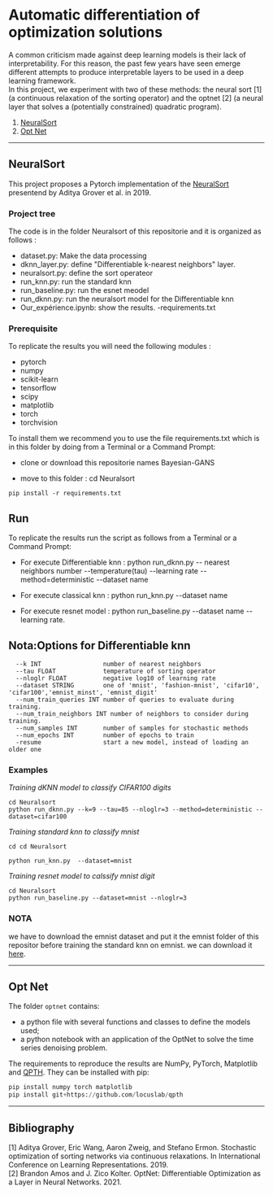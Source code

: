 # Automatic differentiation of optimization solutions

A common criticism made against deep learning models is their lack of interpretability. For this reason, the past few years have seen emerge different attempts to produce interpretable layers to be used in a deep learning framework.<br>
In this project, we experiment with two of these methods: the neural sort [1] (a continuous relaxation of the sorting operator) and the optnet [2] (a neural layer that solves a (potentially constrained) quadratic program).

1. [NeuralSort](#neuralsort)
2. [Opt Net](#opt-net)

---
## NeuralSort
This project proposes a Pytorch implementation of the [NeuralSort](https://arxiv.org/abs/1903.08850) presentend by Aditya Grover et al. in 2019.

### Project tree
The code is in the folder Neuralsort of this repositorie and it is organized as follows :

- dataset.py: Make the data processing
- dknn_layer.py: define "Differentiable k-nearest neighbors" layer.
- neuralsort.py: define the sort operateor
- run_knn.py: run the standard knn
- run_baseline.py: run the esnet meodel
- run_dknn.py: run the neuralsort model for the Differentiable knn
- Our_expérience.ipynb: show the results.
-requirements.txt

### Prerequisite

To replicate the results you will need the following modules :
- pytorch
- numpy
- scikit-learn
- tensorflow
- scipy
- matplotlib
- torch
- torchvision

To install them we recommend you to use the file requirements.txt which is in this folder by doing from a Terminal or a Command Prompt:

- clone or download this repositorie names Bayesian-GANS

- move to this folder : cd Neuralsort

```
pip install -r requirements.txt
```

## Run
To replicate the results run the script as follows from a Terminal or a Command Prompt:

- For execute Differentiable knn : python run_dknn.py -- nearest neighbors number --temperature(tau) --learning rate --method=deterministic --dataset name 

- For execute classical knn : python run_knn.py --dataset name
- For execute resnet model : python run_baseline.py --dataset name --learning rate.

## Nota:Options for Differentiable knn


```
  --k INT                 number of nearest neighbors
  --tau FLOAT             temperature of sorting operator
  --nloglr FLOAT          negative log10 of learning rate
  --dataset STRING        one of 'mnist', 'fashion-mnist', 'cifar10', 'cifar100','emnist_minst', 'emnist_digit'
  --num_train_queries INT number of queries to evaluate during training.
  --num_train_neighbors INT number of neighbors to consider during training.
  --num_samples INT       number of samples for stochastic methods
  --num_epochs INT        number of epochs to train
  -resume                 start a new model, instead of loading an older one
```

### Examples

_Training dKNN model to classify CIFAR100 digits_

```
cd Neuralsort
python run_dknn.py --k=9 --tau=85 --nloglr=3 --method=deterministic --dataset=cifar100
```

_Training standard knn to classify mnist_

```
cd cd Neuralsort

python run_knn.py  --dataset=mnist
```

_Training resnet model to calssify mnist digit_

```
cd Neuralsort
python run_baseline.py --dataset=mnist --nloglr=3
```

### NOTA

we have to download the emnist dataset and put it the emnist folder of this repositor before training the standard knn on emnist. we can download it [here](https://drive.google.com/file/d/1zqqWKxjhTXeLzKZCpvNisrVrKXSVdDQ5/view?usp=share_link).

---

## Opt Net

The folder `optnet` contains:
- a python file with several functions and classes to define the models used;
- a python notebook with an application of the OptNet to solve the time series denoising problem.

The requirements to reproduce the results are NumPy, PyTorch, Matplotlib and [QPTH](https://github.com/locuslab/qpth). They can be installed with pip:
```python
pip install numpy torch matplotlib
pip install git+https://github.com/locuslab/qpth
```

---
## Bibliography
[1] Aditya Grover, Eric Wang, Aaron Zweig, and Stefano Ermon. Stochastic optimization of sorting networks via continuous relaxations. In International Conference on Learning Representations. 2019.<br>
[2] Brandon Amos and J. Zico Kolter. OptNet: Differentiable Optimization as a Layer in Neural Networks. 2021.

